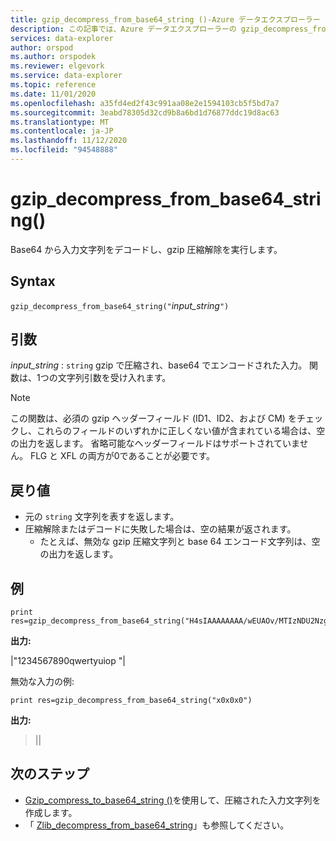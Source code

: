 ```yaml
---
title: gzip_decompress_from_base64_string ()-Azure データエクスプローラー
description: この記事では、Azure データエクスプローラーの gzip_decompress_from_base64_string () コマンドについて説明します。
services: data-explorer
author: orspod
ms.author: orspodek
ms.reviewer: elgevork
ms.service: data-explorer
ms.topic: reference
ms.date: 11/01/2020
ms.openlocfilehash: a35fd4ed2f43c991aa08e2e1594103cb5f5bd7a7
ms.sourcegitcommit: 3eabd78305d32cd9b8a6bd1d76877ddc19d8ac63
ms.translationtype: MT
ms.contentlocale: ja-JP
ms.lasthandoff: 11/12/2020
ms.locfileid: "94548888"
---
```

# <a name="gzip_decompress_from_base64_string"></a>gzip_decompress_from_base64_string()

Base64 から入力文字列をデコードし、gzip 圧縮解除を実行します。

## <a name="syntax"></a>Syntax

`gzip_decompress_from_base64_string("`*input_string*`")`

## <a name="arguments"></a>引数

*input_string* : `string` gzip で圧縮され、base64 でエンコードされた入力。 関数は、1つの文字列引数を受け入れます。

> [!NOTE]
> この関数は、必須の gzip ヘッダーフィールド (ID1、ID2、および CM) をチェックし、これらのフィールドのいずれかに正しくない値が含まれている場合は、空の出力を返します。
> 省略可能なヘッダーフィールドはサポートされていません。 FLG と XFL の両方が0であることが必要です。


## <a name="returns"></a>戻り値

* 元の `string` 文字列を表すを返します。 
* 圧縮解除またはデコードに失敗した場合は、空の結果が返されます。 
    * たとえば、無効な gzip 圧縮文字列と base 64 エンコード文字列は、空の出力を返します。

## <a name="examples"></a>例

```kusto
print res=gzip_decompress_from_base64_string("H4sIAAAAAAAA/wEUAOv/MTIzNDU2Nzg5MHF3ZXJ0eXVpb3A6m7f2FAAAAA==")
```

**出力:**

|"1234567890qwertyuiop "|

無効な入力の例:

```kusto
print res=gzip_decompress_from_base64_string("x0x0x0")
```

**出力:**
>||

## <a name="next-steps"></a>次のステップ

* [Gzip_compress_to_base64_string ()](gzip-base64-compress.md)を使用して、圧縮された入力文字列を作成します。
* 「 [Zlib_decompress_from_base64_string](zlib-base64-decompress.md)」も参照してください。
